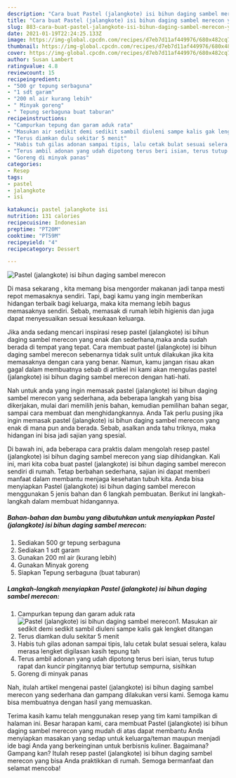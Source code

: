 ```yaml
---
description: "Cara buat Pastel (jalangkote) isi bihun daging sambel merecon yang nikmat dan Mudah Dibuat"
title: "Cara buat Pastel (jalangkote) isi bihun daging sambel merecon yang nikmat dan Mudah Dibuat"
slug: 883-cara-buat-pastel-jalangkote-isi-bihun-daging-sambel-merecon-yang-nikmat-dan-mudah-dibuat
date: 2021-01-19T22:24:25.133Z
image: https://img-global.cpcdn.com/recipes/d7eb7d11af449976/680x482cq70/pastel-jalangkote-isi-bihun-daging-sambel-merecon-foto-resep-utama.jpg
thumbnail: https://img-global.cpcdn.com/recipes/d7eb7d11af449976/680x482cq70/pastel-jalangkote-isi-bihun-daging-sambel-merecon-foto-resep-utama.jpg
cover: https://img-global.cpcdn.com/recipes/d7eb7d11af449976/680x482cq70/pastel-jalangkote-isi-bihun-daging-sambel-merecon-foto-resep-utama.jpg
author: Susan Lambert
ratingvalue: 4.8
reviewcount: 15
recipeingredient:
- "500 gr tepung serbaguna"
- "1 sdt garam"
- "200 ml air kurang lebih"
- " Minyak goreng"
- " Tepung serbaguna buat taburan"
recipeinstructions:
- "Campurkan tepung dan garam aduk rata"
- "Masukan air sedikit demi sedikit sambil diuleni sampe kalis gak lengket ditangan"
- "Terus diamkan dulu sekitar 5 menit"
- "Habis tuh gilas adonan sampai tipis, lalu cetak bulat sesuai selera, kalau merasa lengket digilasan kasih tepung tah"
- "Terus ambil adonan yang udah dipotong terus beri isian, terus tutup rapat dan kuncir pingitannyq biar tertutup sempurna, sisihkan"
- "Goreng di minyak panas"
categories:
- Resep
tags:
- pastel
- jalangkote
- isi

katakunci: pastel jalangkote isi 
nutrition: 131 calories
recipecuisine: Indonesian
preptime: "PT20M"
cooktime: "PT59M"
recipeyield: "4"
recipecategory: Dessert

---
```



![Pastel (jalangkote) isi bihun daging sambel merecon](https://img-global.cpcdn.com/recipes/d7eb7d11af449976/680x482cq70/pastel-jalangkote-isi-bihun-daging-sambel-merecon-foto-resep-utama.jpg)

Di masa  sekarang , kita memang bisa mengorder makanan jadi tanpa mesti repot memasaknya sendiri. Tapi, bagi kamu yang ingin memberikan hidangan terbaik bagi keluarga, maka kita memang lebih bagus memasaknya sendiri. Sebab, memasak di rumah lebih higienis dan juga dapat menyesuaikan sesuai kesukaan keluarga.

Jika anda sedang mencari inspirasi resep pastel (jalangkote) isi bihun daging sambel merecon yang enak dan sederhana,maka anda sudah berada di tempat yang tepat. Cara membuat pastel (jalangkote) isi bihun daging sambel merecon  sebenarnya tidak sulit untuk dilakukan jika kita memasaknya dengan cara yang benar. Namun, kamu jangan risau akan gagal dalam membuatnya 
sebab di artikel ini kami akan mengulas pastel (jalangkote) isi bihun daging sambel merecon dengan hati-hati.  



Nah untuk anda yang ingin memasak pastel (jalangkote) isi bihun daging sambel merecon yang sederhana, ada beberapa langkah yang bisa dikerjakan, mulai dari memilih jenis bahan, kemudian pemilihan bahan segar, sampai cara membuat dan menghidangkannya. Anda Tak perlu pusing jika ingin memasak pastel (jalangkote) isi bihun daging sambel merecon yang enak di mana pun anda berada. Sebab, asalkan anda  tahu triknya, maka hidangan ini bisa jadi sajian yang spesial.

Di bawah ini, ada beberapa cara praktis  dalam mengolah resep pastel (jalangkote) isi bihun daging sambel merecon yang siap dihidangkan. Kali ini, mari kita coba buat pastel (jalangkote) isi bihun daging sambel merecon sendiri di rumah. Tetap berbahan sederhana, sajian ini dapat memberi manfaat dalam membantu menjaga kesehatan tubuh kita. Anda bisa menyiapkan Pastel (jalangkote) isi bihun daging sambel merecon menggunakan 5 jenis bahan dan 6 langkah pembuatan. Berikut ini langkah-langkah dalam membuat hidangannya.

<!--inarticleads1-->

##### Bahan-bahan dan bumbu yang dibutuhkan untuk menyiapkan Pastel (jalangkote) isi bihun daging sambel merecon:

1. Sediakan 500 gr tepung serbaguna
1. Sediakan 1 sdt garam
1. Gunakan 200 ml air (kurang lebih)
1. Gunakan  Minyak goreng
1. Siapkan  Tepung serbaguna (buat taburan)




<!--inarticleads2-->

##### Langkah-langkah menyiapkan Pastel (jalangkote) isi bihun daging sambel merecon:

1. Campurkan tepung dan garam aduk rata
<img src="https://img-global.cpcdn.com/steps/b0023e93d51913d4/160x128cq70/pastel-jalangkote-isi-bihun-daging-sambel-merecon-langkah-memasak-1-foto.jpg" alt="Pastel (jalangkote) isi bihun daging sambel merecon">1. Masukan air sedikit demi sedikit sambil diuleni sampe kalis gak lengket ditangan
1. Terus diamkan dulu sekitar 5 menit
1. Habis tuh gilas adonan sampai tipis, lalu cetak bulat sesuai selera, kalau merasa lengket digilasan kasih tepung tah
1. Terus ambil adonan yang udah dipotong terus beri isian, terus tutup rapat dan kuncir pingitannyq biar tertutup sempurna, sisihkan
1. Goreng di minyak panas




Nah, itulah artikel mengenai  pastel (jalangkote) isi bihun daging sambel merecon  yang sederhana dan gampang dilakukan versi kami. Semoga kamu bisa membuatnya dengan hasil yang memuaskan. 

Terima kasih kamu telah menggunakan resep yang tim kami tampilkan di halaman ini. Besar harapan kami, cara membuat  Pastel (jalangkote) isi bihun daging sambel merecon yang mudah di atas dapat membantu Anda menyiapkan masakan yang sedap untuk keluarga/teman maupun menjadi ide bagi Anda yang berkeinginan untuk berbisnis kuliner. Bagaimana? Gampang kan? Itulah resep pastel (jalangkote) isi bihun daging sambel merecon yang bisa Anda praktikkan di rumah. Semoga bermanfaat dan selamat mencoba!

